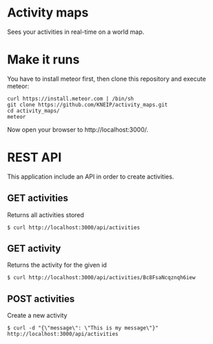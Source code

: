 # Activity maps

Sees your activities in real-time on a world map.

# Make it runs

You have to install meteor first, then clone this repository and execute meteor:

    curl https://install.meteor.com | /bin/sh
    git clone https://github.com/KNEIP/activity_maps.git
    cd activity_maps/
    meteor

Now open your browser to http://localhost:3000/.

# REST API

This application include an API in order to create activities.

## GET activities

Returns all activities stored

    $ curl http://localhost:3000/api/activities

## GET activity

Returns the activity for the given id

    $ curl http://localhost:3000/api/activities/Bc8FsaNcqznqh6iew

## POST activities

Create a new activity

    $ curl -d "{\"message\": \"This is my message\"}" http://localhost:3000/api/activities
